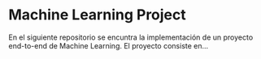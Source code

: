 # Machine Learning Project

En el siguiente repositorio se encuntra la implementación de un proyecto end-to-end de Machine Learning. El proyecto consiste en... 
